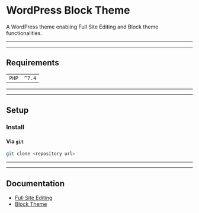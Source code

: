 # WordPress Block Theme

A WordPress theme enabling Full Site Editing and Block theme functionalities.  

---
---
## Requirements

|              |          |
|--------------|----------|
| `PHP`        | `^7.4`   |


---
---
## Setup

### Install

#### Via `git`
```bash
git clone <repository url>
```


---
---
## Documentation

- [Full Site Editing](https://developer.wordpress.org/block-editor/getting-started/full-site-editing/)
- [Block Theme](https://developer.wordpress.org/block-editor/how-to-guides/themes/block-theme-overview/)
